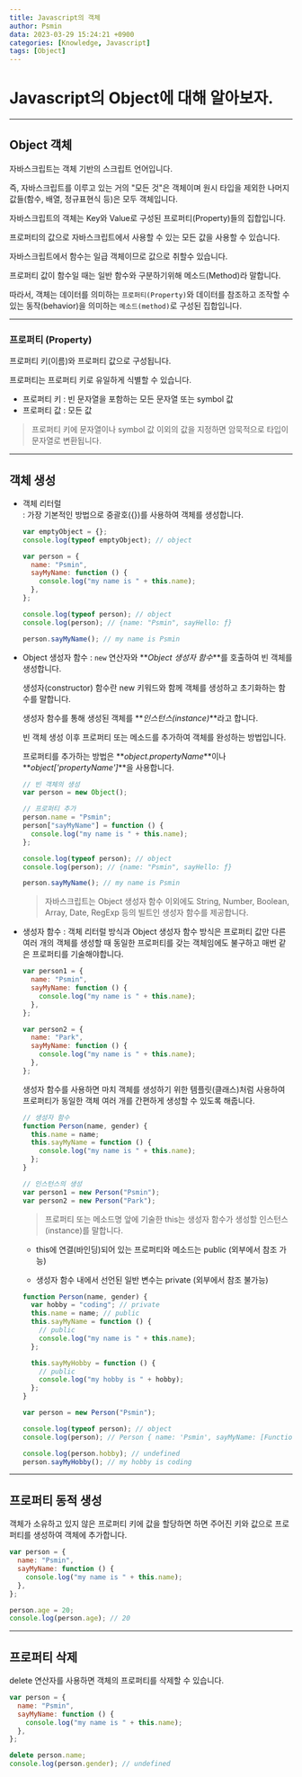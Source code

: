 ```yaml
---
title: Javascript의 객체
author: Psmin
data: 2023-03-29 15:24:21 +0900
categories: [Knowledge, Javascript]
tags: [Object]
---
```


# Javascript의 Object에 대해 알아보자.

---

## Object 객체

자바스크립트는 객체 기반의 스크립트 언어입니다.

즉, 자바스크립트를 이루고 있는 거의 "모든 것"은 객체이며 원시 타입을 제외한 나머지 값들(함수, 배열, 정규표현식 등)은 모두 객체입니다.

자바스크립트의 객체는 Key와 Value로 구성된 프로퍼티(Property)들의 집합입니다.

프로퍼티의 값으로 자바스크립트에서 사용할 수 있는 모든 값을 사용할 수 있습니다.

자바스크립트에서 함수는 일급 객체이므로 값으로 취할수 있습니다.

프로퍼티 값이 함수일 때는 일반 함수와 구분하기위해 메소드(Method)라 말합니다.

따라서, 객체는 데이터를 의미하는 `프로퍼티(Property)`와 데이터를 참조하고 조작할 수 있는 동작(behavior)을 의미하는 `메소드(method)`로 구성된 집합입니다.

---

### 프로퍼티 (Property)

프로퍼티 키(이름)와 프로퍼티 값으로 구성됩니다.

프로퍼티는 프로퍼티 키로 유일하게 식별할 수 있습니다.

- 프로퍼티 키 : 빈 문자열을 포함하는 모든 문자열 또는 symbol 값
- 프로퍼티 값 : 모든 값

> 프로퍼티 키에 문자열이나 symbol 값 이외의 값을 지정하면 암묵적으로 타입이 문자열로 변환됩니다.

---

## 객체 생성

- 객체 리터럴  
  : 가장 기본적인 방법으로 중괄호({})를 사용하여 객체를 생성합니다.

  ```js
  var emptyObject = {};
  console.log(typeof emptyObject); // object

  var person = {
    name: "Psmin",
    sayMyName: function () {
      console.log("my name is " + this.name);
    },
  };

  console.log(typeof person); // object
  console.log(person); // {name: "Psmin", sayHello: ƒ}

  person.sayMyName(); // my name is Psmin
  ```

- Object 생성자 함수
  : `new` 연산자와 **_Object 생성자 함수_**를 호출하여 빈 객체를 생성합니다.

  생성자(constructor) 함수란 new 키워드와 함께 객체를 생성하고 초기화하는 함수를 말합니다.

  생성자 함수를 통해 생성된 객체를 **_인스턴스(instance)_**라고 합니다.

  빈 객체 생성 이후 프로퍼티 또는 메소드를 추가하여 객체를 완성하는 방법입니다.

  프로퍼티를 추가하는 방법은 **_object.propertyName_**이나 **_object['propertyName']_**을 사용합니다.

  ```js
  // 빈 객체의 생성
  var person = new Object();

  // 프로퍼티 추가
  person.name = "Psmin";
  person["sayMyName"] = function () {
    console.log("my name is " + this.name);
  };

  console.log(typeof person); // object
  console.log(person); // {name: "Psmin", sayHello: ƒ}

  person.sayMyName(); // my name is Psmin
  ```

  > 자바스크립트는 Object 생성자 함수 이외에도 String, Number, Boolean, Array, Date, RegExp 등의 빌트인 생성자 함수를 제공합니다.

- 생성자 함수
  : 객체 리터럴 방식과 Object 생성자 함수 방식은 프로퍼티 값만 다른 여러 개의 객체를 생성할 때 동일한 프로퍼티를 갖는 객체임에도 불구하고 매번 같은 프로퍼티를 기술해야합니다.

  ```js
  var person1 = {
    name: "Psmin",
    sayMyName: function () {
      console.log("my name is " + this.name);
    },
  };

  var person2 = {
    name: "Park",
    sayMyName: function () {
      console.log("my name is " + this.name);
    },
  };
  ```

  생성자 함수를 사용하면 마치 객체를 생성하기 위한 템플릿(클래스)처럼 사용하여 프로퍼티가 동일한 객체 여러 개를 간편하게 생성할 수 있도록 해줍니다.

  ```js
  // 생성자 함수
  function Person(name, gender) {
    this.name = name;
    this.sayMyName = function () {
      console.log("my name is " + this.name);
    };
  }

  // 인스턴스의 생성
  var person1 = new Person("Psmin");
  var person2 = new Person("Park");
  ```

  > 프로퍼티 또는 메소드명 앞에 기술한 this는 생성자 함수가 생성할 인스턴스(instance)를 말합니다.

  - this에 연결(바인딩)되어 있는 프로퍼티와 메소드는 public (외부에서 참조 가능)

  - 생성자 함수 내에서 선언된 일반 변수는 private (외부에서 참조 불가능)

  ```js
  function Person(name, gender) {
    var hobby = "coding"; // private
    this.name = name; // public
    this.sayMyName = function () {
      // public
      console.log("my name is " + this.name);
    };

    this.sayMyHobby = function () {
      // public
      console.log("my hobby is " + hobby);
    };
  }

  var person = new Person("Psmin");

  console.log(typeof person); // object
  console.log(person); // Person { name: 'Psmin', sayMyName: [Function], sayMyHobby: [Function] }

  console.log(person.hobby); // undefined
  person.sayMyHobby(); // my hobby is coding
  ```

---

## 프로퍼티 동적 생성

객체가 소유하고 있지 않은 프로퍼티 키에 값을 할당하면 하면 주어진 키와 값으로 프로퍼티를 생성하여 객체에 추가합니다.

```js
var person = {
  name: "Psmin",
  sayMyName: function () {
    console.log("my name is " + this.name);
  },
};

person.age = 20;
console.log(person.age); // 20
```

---

## 프로퍼티 삭제

delete 연산자를 사용하면 객체의 프로퍼티를 삭제할 수 있습니다.

```js
var person = {
  name: "Psmin",
  sayMyName: function () {
    console.log("my name is " + this.name);
  },
};

delete person.name;
console.log(person.gender); // undefined
```
